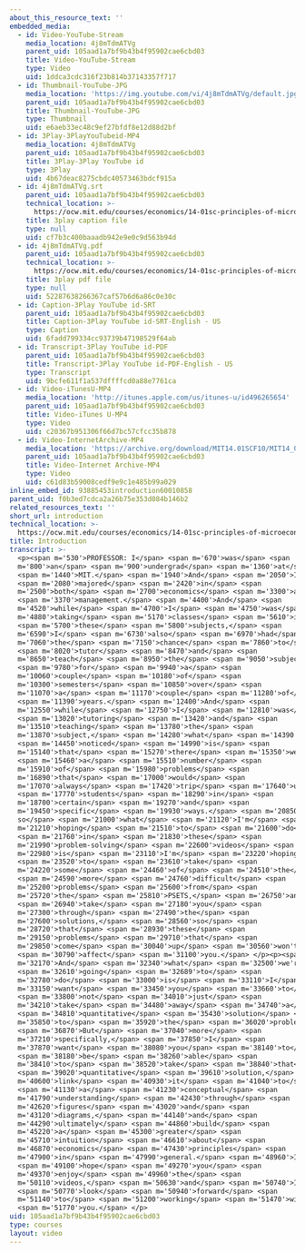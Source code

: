 ```yaml
---
about_this_resource_text: ''
embedded_media:
  - id: Video-YouTube-Stream
    media_location: 4j8mTdmATVg
    parent_uid: 105aad1a7bf9b43b4f95902cae6cbd03
    title: Video-YouTube-Stream
    type: Video
    uid: 1ddca3cdc316f23b814b37143357f717
  - id: Thumbnail-YouTube-JPG
    media_location: 'https://img.youtube.com/vi/4j8mTdmATVg/default.jpg'
    parent_uid: 105aad1a7bf9b43b4f95902cae6cbd03
    title: Thumbnail-YouTube-JPG
    type: Thumbnail
    uid: e6aeb33ec48c9ef27bfdf8e12d88d2bf
  - id: 3Play-3PlayYouTubeid-MP4
    media_location: 4j8mTdmATVg
    parent_uid: 105aad1a7bf9b43b4f95902cae6cbd03
    title: 3Play-3Play YouTube id
    type: 3Play
    uid: 4b67deac8275cbdc40573463bdcf915a
  - id: 4j8mTdmATVg.srt
    parent_uid: 105aad1a7bf9b43b4f95902cae6cbd03
    technical_location: >-
      https://ocw.mit.edu/courses/economics/14-01sc-principles-of-microeconomics-fall-2011/syllabus/meet-the-tas/introduction/4j8mTdmATVg.srt
    title: 3play caption file
    type: null
    uid: cf7b3c400baaadb942e9e0c9d563b94d
  - id: 4j8mTdmATVg.pdf
    parent_uid: 105aad1a7bf9b43b4f95902cae6cbd03
    technical_location: >-
      https://ocw.mit.edu/courses/economics/14-01sc-principles-of-microeconomics-fall-2011/syllabus/meet-the-tas/introduction/4j8mTdmATVg.pdf
    title: 3play pdf file
    type: null
    uid: 52287638266367caf57b6d6a86c0e30c
  - id: Caption-3Play YouTube id-SRT
    parent_uid: 105aad1a7bf9b43b4f95902cae6cbd03
    title: Caption-3Play YouTube id-SRT-English - US
    type: Caption
    uid: 6fadd799334cc93739b47198529f64ab
  - id: Transcript-3Play YouTube id-PDF
    parent_uid: 105aad1a7bf9b43b4f95902cae6cbd03
    title: Transcript-3Play YouTube id-PDF-English - US
    type: Transcript
    uid: 9bcfe611f1a537dffffcd0a88e7761ca
  - id: Video-iTunesU-MP4
    media_location: 'http://itunes.apple.com/us/itunes-u/id496265654'
    parent_uid: 105aad1a7bf9b43b4f95902cae6cbd03
    title: Video-iTunes U-MP4
    type: Video
    uid: c20367b951306f66d7bc57cfcc35b878
  - id: Video-InternetArchive-MP4
    media_location: 'https://archive.org/download/MIT14.01SCF10/MIT14_01SCF10_intro_300k.mp4'
    parent_uid: 105aad1a7bf9b43b4f95902cae6cbd03
    title: Video-Internet Archive-MP4
    type: Video
    uid: c61d83b59008cedf9e9c1e485b99a029
inline_embed_id: 93885453introduction60010858
parent_uid: f0b3ed7cdca2a26b75e353d084b146b2
related_resources_text: ''
short_url: introduction
technical_location: >-
  https://ocw.mit.edu/courses/economics/14-01sc-principles-of-microeconomics-fall-2011/syllabus/meet-the-tas/introduction
title: Introduction
transcript: >-
  <p><span m='530'>PROFESSOR: I</span> <span m='670'>was</span> <span
  m='800'>an</span> <span m='900'>undergrad</span> <span m='1360'>at</span>
  <span m='1440'>MIT.</span> <span m='1940'>And</span> <span m='2050'>I</span>
  <span m='2080'>majored</span> <span m='2420'>in</span> <span
  m='2500'>both</span> <span m='2700'>economics</span> <span m='3300'>and</span>
  <span m='3370'>management.</span> <span m='4400'>And</span> <span
  m='4520'>while</span> <span m='4700'>I</span> <span m='4750'>was</span> <span
  m='4880'>taking</span> <span m='5170'>classes</span> <span m='5610'>in</span>
  <span m='5700'>these</span> <span m='5800'>subjects,</span> <span
  m='6590'>I</span> <span m='6730'>also</span> <span m='6970'>had</span> <span
  m='7060'>the</span> <span m='7150'>chance</span> <span m='7860'>to</span>
  <span m='8020'>tutor</span> <span m='8470'>and</span> <span
  m='8650'>teach</span> <span m='8950'>the</span> <span m='9050'>subjects</span>
  <span m='9780'>for</span> <span m='9940'>a</span> <span
  m='10060'>couple</span> <span m='10180'>of</span> <span
  m='10300'>semesters</span> <span m='10850'>over</span> <span
  m='11070'>a</span> <span m='11170'>couple</span> <span m='11280'>of</span>
  <span m='11390'>years.</span> <span m='12400'>And</span> <span
  m='12550'>while</span> <span m='12750'>I</span> <span m='12810'>was</span>
  <span m='13020'>tutoring</span> <span m='13420'>and</span> <span
  m='13510'>teaching</span> <span m='13780'>the</span> <span
  m='13870'>subject,</span> <span m='14280'>what</span> <span m='14390'>I</span>
  <span m='14450'>noticed</span> <span m='14990'>is</span> <span
  m='15140'>that</span> <span m='15270'>there</span> <span m='15350'>were</span>
  <span m='15460'>a</span> <span m='15510'>number</span> <span
  m='15910'>of</span> <span m='15980'>problems</span> <span
  m='16890'>that</span> <span m='17000'>would</span> <span
  m='17070'>always</span> <span m='17420'>trip</span> <span m='17640'>up</span>
  <span m='17770'>students</span> <span m='18290'>in</span> <span
  m='18700'>certain</span> <span m='19270'>and</span> <span
  m='19450'>specific</span> <span m='19930'>ways.</span> <span m='20850'>And
  so</span> <span m='21000'>what</span> <span m='21120'>I'm</span> <span
  m='21210'>hoping</span> <span m='21510'>to</span> <span m='21600'>do</span>
  <span m='21760'>in</span> <span m='21830'>these</span> <span
  m='21990'>problem-solving</span> <span m='22600'>videos</span> <span
  m='22980'>is</span> <span m='23110'>I'm</span> <span m='23220'>hoping</span>
  <span m='23520'>to</span> <span m='23610'>take</span> <span
  m='24220'>some</span> <span m='24460'>of</span> <span m='24510'>the</span>
  <span m='24590'>more</span> <span m='24760'>difficult</span> <span
  m='25200'>problems</span> <span m='25600'>from</span> <span
  m='25720'>the</span> <span m='25810'>PSETS,</span> <span m='26750'>and</span>
  <span m='26940'>take</span> <span m='27180'>you</span> <span
  m='27300'>through</span> <span m='27490'>the</span> <span
  m='27600'>solutions,</span> <span m='28560'>so</span> <span
  m='28720'>that</span> <span m='28930'>these</span> <span
  m='29150'>problems</span> <span m='29710'>that</span> <span
  m='29850'>come</span> <span m='30040'>up</span> <span m='30560'>won't</span>
  <span m='30790'>affect</span> <span m='31100'>you.</span> </p><p><span
  m='32170'>And</span> <span m='32340'>what</span> <span m='32500'>we're</span>
  <span m='32610'>going</span> <span m='32689'>to</span> <span
  m='32780'>do</span> <span m='33000'>is</span> <span m='33110'>I</span> <span
  m='33150'>want</span> <span m='33450'>you</span> <span m='33660'>to</span>
  <span m='33800'>not</span> <span m='34010'>just</span> <span
  m='34210'>take</span> <span m='34480'>away</span> <span m='34740'>a</span>
  <span m='34810'>quantitative</span> <span m='35430'>solution</span> <span
  m='35850'>to</span> <span m='35920'>the</span> <span m='36020'>problem.</span>
  <span m='36870'>But</span> <span m='37040'>more</span> <span
  m='37210'>specifically,</span> <span m='37850'>I</span> <span
  m='37870'>want</span> <span m='38080'>you</span> <span m='38140'>to</span>
  <span m='38180'>be</span> <span m='38260'>able</span> <span
  m='38410'>to</span> <span m='38520'>take</span> <span m='38840'>that</span>
  <span m='39020'>quantitative</span> <span m='39610'>solution,</span> <span
  m='40600'>link</span> <span m='40930'>it</span> <span m='41040'>to</span>
  <span m='41130'>a</span> <span m='41230'>conceptual</span> <span
  m='41790'>understanding</span> <span m='42430'>through</span> <span
  m='42620'>figures</span> <span m='43020'>and</span> <span
  m='43120'>diagrams,</span> <span m='44140'>and</span> <span
  m='44290'>ultimately</span> <span m='44860'>build</span> <span
  m='45220'>a</span> <span m='45300'>greater</span> <span
  m='45710'>intuition</span> <span m='46610'>about</span> <span
  m='46870'>economics</span> <span m='47430'>principles</span> <span
  m='47900'>in</span> <span m='47990'>general.</span> <span m='48960'>I</span>
  <span m='49100'>hope</span> <span m='49270'>you</span> <span
  m='49370'>enjoy</span> <span m='49960'>the</span> <span
  m='50110'>videos,</span> <span m='50630'>and</span> <span m='50740'>I</span>
  <span m='50770'>look</span> <span m='50940'>forward</span> <span
  m='51140'>to</span> <span m='51200'>working</span> <span m='51470'>with</span>
  <span m='51770'>you.</span> </p>
uid: 105aad1a7bf9b43b4f95902cae6cbd03
type: courses
layout: video
---
```

